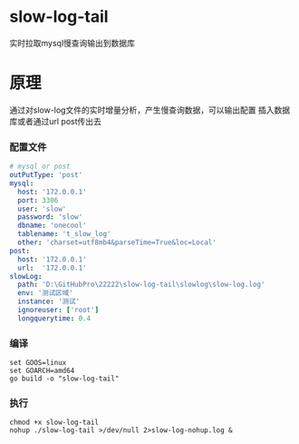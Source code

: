 # slow-log-tail
实时拉取mysql慢查询输出到数据库

# 原理
通过对slow-log文件的实时增量分析，产生慢查询数据，可以输出配置 插入数据库或者通过url post传出去

### 配置文件
```yaml
# mysql or post
outPutType: 'post'
mysql:
  host: '172.0.0.1'
  port: 3306
  user: 'slow'
  password: 'slow'
  dbname: 'onecool'
  tablename: 't_slow_log'
  other: 'charset=utf8mb4&parseTime=True&loc=Local'
post:
  host: '172.0.0.1'
  url:  '172.0.0.1'
slowLog:
  path: 'D:\GitHubPro\22222\slow-log-tail\slowlog\slow-log.log'
  env: '测试区域'
  instance: '测试'
  ignoreuser: ['root']
  longquerytime: 0.4

```

### 编译
```shell
set GOOS=linux
set GOARCH=amd64
go build -o "slow-log-tail"
```

### 执行
```shell
chmod +x slow-log-tail
nohup ./slow-log-tail >/dev/null 2>slow-log-nohup.log & 
```